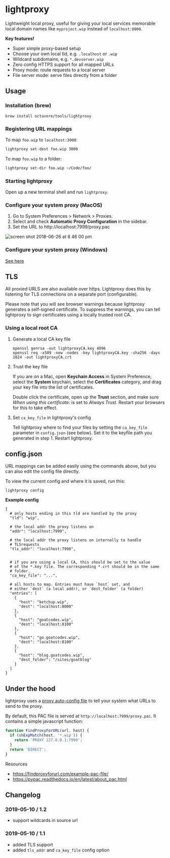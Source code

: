# lightproxy

Lightweight local proxy, useful for giving your local services memorable local domain names like `myproject.wip` instead of `localhost:8000`.

**Key features!**

- Super simple proxy-based setup
- Choose your own local tld, e.g. `.localhost` or `.wip`
- Wildcard subdomains, e.g. `*.devserver.wip`
- Zero config HTTPS support for all mapped URLs
- Proxy mode: route requests to a local server
- File server mode: serve files directly from a folder

## Usage

### Installation (brew)

```
brew install octavore/tools/lightproxy
```

### Registering URL mappings

To map `foo.wip` to `localhost:3000`:

```bash
lightproxy set-dest foo.wip 3000
```

To map `foo.wip` to a folder:

```bash
lightproxy set-dir foo.wip ~/Code/foo/
```

### Starting lightproxy

Open up a new terminal shell and run `lightproxy`.

### Configure your system proxy (MacOS)

1. Go to System Preferences > Network > Proxies.
2. Select and check **Automatic Proxy Configuration** in the sidebar.
3. Set the URL to http://localhost:7999/proxy.pac

![screen shot 2018-06-26 at 8 46 00 pm](https://user-images.githubusercontent.com/1707744/41951981-87e8f856-7982-11e8-8e95-c06cca186eb3.png)

### Configure your system proxy (Windows)

[See here](https://pypac.readthedocs.io/en/latest/about_pac.html#windows)

## TLS

All proxied URLS are also available over https. Lightproxy does this by listening for TLS connections on a separate port (configurable).

Please note that you will see browser warnings because lightproxy generates a self-signed certificate. To suppress the warnings, you can tell lightproxy to sign certificates using a locally trusted root CA.

### Using a local root CA

1. Generate a local CA key file

   ```
   openssl genrsa -out lightproxyCA.key 4096
   openssl req -x509 -new -nodes -key lightproxyCA.key -sha256 -days 1024 -out lightproxyCA.crt
   ```

2. Trust the key file

   If you are on a Mac, open **Keychain Access** in System Preference, select the **System** keychain, select the **Certificates** category, and drag your key file into the list of certificates.

   Double click the certificate, open up the **Trust** section, and make sure _When using this certificate:_ is set to _Always Trust_. Restart your browsers for this to take effect.

3. Set `ca_key_file` in lightproxy's config

   Tell lightproxy where to find your files by setting the `ca_key_file` parameter in `config.json` (see below). Set it to the keyfile path you generated in step 1. Restart lightproxy.

## config.json

URL mappings can be added easily using the commands above, but you can also edit the config file directly.

To view the current config and where it is saved, run this:

```
lightproxy config
```

**Example config**

```jsonc
{
  # only hosts ending in this tld are handled by the proxy
  "tld": "wip",

  # the local addr the proxy listens on
  "addr": "localhost:7999",

  # the local addr the proxy listens on internally to handle
  # TLSrequests
  "tls_addr": "localhost:7998",


  # if you are using a local CA, this should be set to the value
  # of the *.key file. The corresponding *.crt should be in the same
  # folder.
  "ca_key_file": "...",

  # all hosts to map. Entries must have `host` set, and
  # either `dest` (a local addr), or `dest_folder` (a folder)
  "entries": [
    {
      "host": "ketchup.wip",
      "dest": "localhost:8000"
    },
    {
      "host": "goatcodes.wip",
      "dest": "localhost:8100"
    },
    {
      "host": "go.goatcodes.wip",
      "dest": "localhost:8100"
    },
    {
      "host": "blog.goatcodes.wip",
      "dest_folder": "/sites/goatblog"
    }
  ]
}
```

## Under the hood

lightproxy uses a [proxy auto-config file](<https://developer.mozilla.org/en-US/docs/Web/HTTP/Proxy_servers_and_tunneling/Proxy_Auto-Configuration_(PAC)_file>) to tell your system what URLs to send to the proxy.

By default, this PAC file is served at `http://localhost:7999/proxy.pac`. It contains a simple javascript function:

```js
function FindProxyForURL(url, host) {
  if (shExpMatch(host, '*.wip')) {
    return 'PROXY 127.0.0.1:7999';
  }
  return 'DIRECT';
}
```

Resources

- https://findproxyforurl.com/example-pac-file/
- https://pypac.readthedocs.io/en/latest/about_pac.html

## Changelog

### 2019-05-10 / 1.2

- support wildcards in source url

### 2019-05-10 / 1.1

- added TLS support
- added `tls_addr` and `ca_key_file` config option
